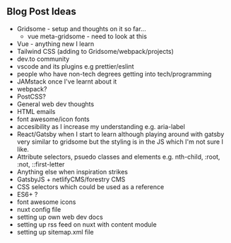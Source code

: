 ## Blog Post Ideas

- Gridsome - setup and thoughts on it so far...
  - vue meta-gridsome - need to look at this
- Vue - anything new I learn
- Tailwind CSS (adding to Gridsome/webpack/projects)
- dev.to community
- vscode and its plugins e.g prettier/eslint
- people who have non-tech degrees getting into tech/programming
- JAMstack once I've learnt about it
- webpack?
- PostCSS?
- General web dev thoughts
- HTML emails
- font awesome/icon fonts
- accesibility as I increase my understanding e.g. aria-label
- React/Gatsby when I start to learn although playing around with gatsby very similar to gridsome but the styling is in the JS which I'm not sure I like.
- Attribute selectors, psuedo classes and elements e.g. nth-child, :root, :not, ::first-letter
- Anything else when inspiration strikes
- GatsbyJS + netlifyCMS/forestry CMS
- CSS selectors which could be used as a reference
- ES6+ ?
- font awesome icons
- nuxt config file
- setting up own web dev docs
- setting up rss feed on nuxt with content module
- setting up sitemap.xml file
